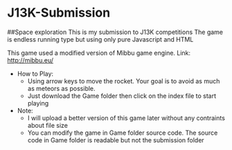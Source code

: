 # J13K-Submission
##Space exploration
This is my submission to J13K competitions
The game is endless running type but using  only pure Javascript and HTML

  This game used a modified version of Mibbu game engine. Link: http://mibbu.eu/

- How to Play:
  - Using arrow keys to move the rocket. Your goal is to avoid as much as meteors as possible.
  - Just download the Game folder then click on the index file to start playing
- Note:
  - I will upload a better version of this game later without any contraints about file size
  - You can modify the game in Game folder source code. The source code in Game folder is readable but not the submission folder
  
  
